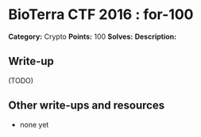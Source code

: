 # BioTerra CTF 2016 : for-100

**Category:** Crypto
**Points:** 100
**Solves:** 
**Description:**



## Write-up

(TODO)

## Other write-ups and resources

* none yet
